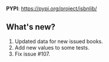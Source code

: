 **PYPI**: https://pypi.org/project/isbnlib/

## What's new?

1. Updated data for new issued books.
2. Add new values to some tests.
3. Fix issue #107.
